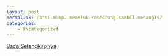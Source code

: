 ```yaml
---
layout: post
permalink: /arti-mimpi-memeluk-seseorang-sambil-menangis/
categories:
    - Uncategorized
---
```


[Baca Selengkapnya](/07)